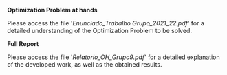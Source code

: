 **Optimization Problem at hands**

Please access the file '*Enunciado_Trabalho Grupo_2021_22.pdf*' for a detailed understanding of the Optimization Problem to be solved.


**Full Report**

Please access the file '*Relatorio_OH_Grupo9.pdf*' for a detailed explanation of the developed work, as well as the obtained results.
